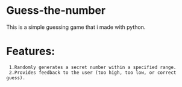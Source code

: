 # Guess-the-number
This is a simple guessing game that i made with python.

# Features:

     1.Randomly generates a secret number within a specified range.
     2.Provides feedback to the user (too high, too low, or correct guess).
